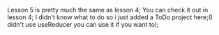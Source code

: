 Lesson 5 is pretty much the same as lesson 4;
You can check it out in lesson 4;
I didn't know what to do so i just added a ToDo project here;(I didn't use useReducer you can use it if you want to);
